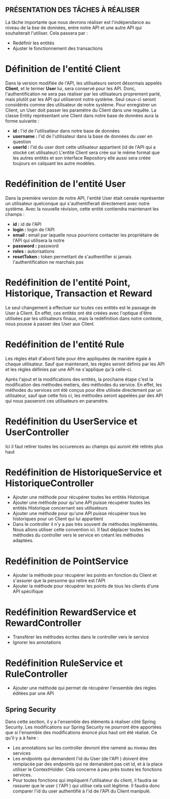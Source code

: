 ## PRÉSENTATION DES TÂCHES À RÉALISER 

La tâche importante que nous devrons réaliser est l'indépendance au niveau de la bse de données, entre notre API 
et une autre API qui souhaiterait l'utiliser. Cela passera par : 
- Redéfinir les entités
- Ajuster le fonctionnement des transactions

# Définition de l'entité Client
Dans la version modifiée de l'API, les utilisateurs seront désormais appelés **Client**, et le termer **User** lui, 
sera conservé pour les API. Donc, l'authentification ne sera pas réaliser par les utilisateurs proprement parlé, mais
plutôt par les API qui utiliseront notre système. Seul ceux-ci seront considérés comme des utilisateur de notre système.
Pour enregistrer un Client, un User doit passer les paramètre du Client dans une requête. La classe Entity représentant 
une Client dans notre base de données aura la forme suivante : 
- **id :** l'id de l'utilisatieur dans notre base de données 
- **username :** l'id de l'utilisateur dans la base de données du user en question 
- **userId :** l'id du user dont cette utilisateur appartient (id de l'API qui a stocké cet utilisateur)
L'entité Client sera crée sur le même format que les autres entités et son interface Repository elle aussi sera créée
toujours en calquant les autre modèles.

# Redéfinition de l'entité User 
Dans la première version de notre API, l'entité User était censée représenter un utilisateur quelconque qui 
s'authentifierait directement avec notre système. Avec la nouvelle révision, cette entité contiendra maintenant les 
champs : 
- **id :** id de l'API 
- **login :** login de l'API 
- **email :** email par laquelle nous pourrions contacter les propriétaire de l'API qui utilisera la notre
- **password :** password
- **roles :** autorisations 
- **resetToken :** token permettant de s'authentifier si jamais l'authentification ne marchais pas

# Redéfinition de l'entité Point, Historique, Transaction et Reward
Le seul changement à effectuer sur toutes ces entités est le passage de User à Client. En effet, ces entités ont été 
créées avec l'optique d'être utilisées par les utilisateurs finaux, mais la redéfinition dans notre contexte, nous pousse
à passer des User aux Client. 

# Redéfinition de l'entité Rule 
Les règles était d'abord faite pour être appliquées de manière égale à chaque utilisateur. Sauf que maintenant, les règles
seront définis par les API et les règles définies par une API ne s'applique qu'à celle-ci.

Après l'ajout et la modifications des entités, la prochaine étape c'est la modification des méthodes metiers, des méthodes 
du service. En effet, les méthodes du services ont été conçus pour être utilisée directement par un utilisateur, sauf que
cette fois ci, les méthodes seront appelées par des API qui nous passeront ces utilisateurs en paramètre. 

# Redéfinition du UserService et UserController
Ici il faut retirer toutes les occurences au champs qui auront été retirés plus haut 

# Redéfinition de HistoriqueService et HistoriqueController
- Ajouter une méthode pour récupérer toutes les entités Historique 
- Ajouter une méthode pour qu'une API puisse récupérer toutes les entités Historique concernant ses utilisateurs 
- Ajouter une méthode pour qu'une API puisse récupérer tous les historiques pour un Client qui lui appartient
- Dans le controller il n'y a pas très souvent de méthodes implémentés. Nous allons utiliser cette convention ici. 
    Il faut déplacer toutes les méthodes du controller vers le service en créant les méthodes adaptées. 

# Redéfinition de PointService 
- Ajouter la méthode pour récupérer les points en fonction du Client et s'assurer que la personne qui retire est l'API
- Ajouter la méthode pour récupérer les points de tous les clients d'une API spécifique

# Redéfinition RewardService et RewardController
- Transférer les méthodes écrites dans le controller vers le service 
- Ignorer les annotations 

# Redéfinition RuleService et RuleController 
- Ajouter une méthode qui permet de récupérer l'ensemble des règles éditées par une API 


## Spring Security
Dans cette section, il y a l'ensemble des éléments à réaliser côté Spring Security. Les modifications sur Spring Security
ne pourront être apportées que si l'ensemble des modifications énoncé plus haut ont été réalisé. Ce qu'il y a à faire : 
- Les annotations sur les controller devront être ramené au niveau des services 
- Les endpoints qui demandent l'id du User (de l'API ) doivent être remplacée par des endpoints qui ne demandent pas cet 
    id, et à la place utiliser le ContextHolder. Cela concerne à peu près toutes les fonctions services. 
- Pour toutes fonctions qui impliquent l'utilisateur du client, il faudra se rassurer que le user ( l'API ) qui utilise 
    cela soit légitime. Il faudra donc comparer l'id du user authentifié à l'id de l'API du Client manipulé. 

